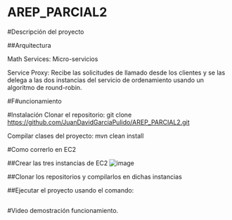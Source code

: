 # AREP_PARCIAL2

#Descripción del proyecto

##Arquitectura

Math Services: Micro-servicios

Service Proxy: Recibe las solicitudes de llamado desde los clientes y se las delega a las dos instancias del servicio de ordenamiento usando un algoritmo de round-robin.

#F#uncionamiento

#Instalación
Clonar el repositorio: git clone https://github.com/JuanDavidGarciaPulido/AREP_PARCIAL2.git

Compilar clases del proyecto: mvn clean install




#Como correrlo en EC2

##Crear las tres instancias de EC2
![image](https://github.com/user-attachments/assets/9fb3aa29-7a46-4c47-87f0-d6ea6411a5ba)

##Clonar los repositorios y compilarlos en dichas instancias

##Ejecutar el proyecto usando el comando: 

##


#Video demostración funcionamiento.


